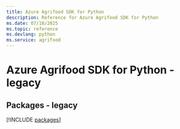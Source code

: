 ```yaml
---
title: Azure Agrifood SDK for Python
description: Reference for Azure Agrifood SDK for Python
ms.date: 07/18/2025
ms.topic: reference
ms.devlang: python
ms.service: agrifood
---
```

# Azure Agrifood SDK for Python - legacy
## Packages - legacy
[!INCLUDE [packages](agrifood-index.md)]
